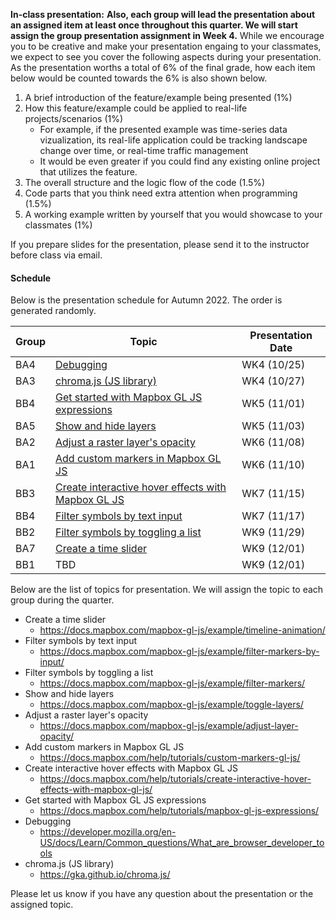 **In-class presentation:** **Also, each group will lead the presentation about an assigned item at least once throughout this quarter. We will start assign the group presentation assignment in Week 4.** While we encourage you to be creative and make your presentation engaing to your classmates, we expect to see you cover the following aspects during your presentation. As the presentation worths a total of 6% of the final grade, how each item below would be counted towards the 6% is also shown below.

1. A brief introduction of the feature/example being presented (1%)
2. How this feature/example could be applied to real-life projects/scenarios (1%)
   - For example, if the presented example was time-series data vizualization, its real-life application could be tracking landscape change over time, or real-time traffic management
   - It would be even greater if you could find any existing online project that utilizes the feature.
3. The overall structure and the logic flow of the code (1.5%)
4. Code parts that you think need extra attention when programming (1.5%)
5. A working example written by yourself that you would showcase to your classmates (1%)

If you prepare slides for the presentation, please send it to the instructor before class via email.

#### Schedule

Below is the presentation schedule for Autumn 2022. The order is generated randomly.

| Group | Topic                                                        | Presentation Date |
| ----- | ------------------------------------------------------------ | ----------------- |
| BA4   | [Debugging](https://developer.mozilla.org/en-US/docs/Learn/Common_questions/What_are_browser_developer_tools) | WK4 (10/25)       |
| BA3   | [chroma.js (JS library)](https://gka.github.io/chroma.js/)   | WK4 (10/27)       |
| BB4   | [Get started with Mapbox GL JS expressions](https://docs.mapbox.com/help/tutorials/mapbox-gl-js-expressions/) | WK5 (11/01)       |
| BA5   | [Show and hide layers](https://docs.mapbox.com/mapbox-gl-js/example/toggle-layers/) | WK5 (11/03)       |
| BA2   | [Adjust a raster layer's opacity](https://docs.mapbox.com/mapbox-gl-js/example/adjust-layer-opacity/) | WK6 (11/08)       |
| BA1   | [Add custom markers in Mapbox GL JS](https://docs.mapbox.com/help/tutorials/custom-markers-gl-js/) | WK6 (11/10)       |
| BB3   | [Create interactive hover effects with Mapbox GL JS](https://docs.mapbox.com/help/tutorials/create-interactive-hover-effects-with-mapbox-gl-js/) | WK7 (11/15)       |
| BB4   | [Filter symbols by text input](https://docs.mapbox.com/mapbox-gl-js/example/filter-markers-by-input/) | WK7 (11/17)       |
| BB2   | [Filter symbols by toggling a list](https://docs.mapbox.com/mapbox-gl-js/example/filter-markers/) | WK9 (11/29)       |
| BA7   | [Create a time slider](https://docs.mapbox.com/mapbox-gl-js/example/timeline-animation/) | WK9 (12/01)       |
| BB1   | TBD                                                          | WK9 (12/01)       |





Below are the list of topics for presentation. We will assign the topic to each group during the quarter. 

- Create a time slider
  - https://docs.mapbox.com/mapbox-gl-js/example/timeline-animation/
- Filter symbols by text input
  - https://docs.mapbox.com/mapbox-gl-js/example/filter-markers-by-input/
- Filter symbols by toggling a list
  - https://docs.mapbox.com/mapbox-gl-js/example/filter-markers/
- Show and hide layers
  - https://docs.mapbox.com/mapbox-gl-js/example/toggle-layers/
- Adjust a raster layer's opacity
  - https://docs.mapbox.com/mapbox-gl-js/example/adjust-layer-opacity/
- Add custom markers in Mapbox GL JS
  - https://docs.mapbox.com/help/tutorials/custom-markers-gl-js/
- Create interactive hover effects with Mapbox GL JS
  - https://docs.mapbox.com/help/tutorials/create-interactive-hover-effects-with-mapbox-gl-js/
- Get started with Mapbox GL JS expressions
  - https://docs.mapbox.com/help/tutorials/mapbox-gl-js-expressions/
- Debugging
  - https://developer.mozilla.org/en-US/docs/Learn/Common_questions/What_are_browser_developer_tools
- chroma.js (JS library)
  - https://gka.github.io/chroma.js/



Please let us know if you have any question about the presentation or the assigned topic.